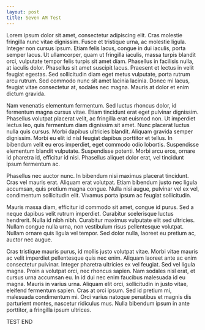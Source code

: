 ```yaml
---
layout: post
title: Seven AM Test
---
```


Lorem ipsum dolor sit amet, consectetur adipiscing elit. Cras molestie fringilla nunc vitae dignissim. Fusce et tristique urna, ac molestie ligula. Integer non cursus ipsum. Etiam felis lacus, congue in dui iaculis, porta semper lacus. Ut ullamcorper, quam ut fringilla iaculis, massa turpis blandit orci, vulputate tempor felis turpis sit amet diam. Phasellus in facilisis nulla, at iaculis dolor. Phasellus sit amet suscipit lacus. Praesent et lectus in velit feugiat egestas. Sed sollicitudin diam eget metus vulputate, porta rutrum arcu rutrum. Sed commodo nunc sit amet lacinia lacinia. Donec mi lacus, feugiat vitae consectetur at, sodales nec magna. Mauris at dolor et enim dictum gravida.

Nam venenatis elementum fermentum. Sed luctus rhoncus dolor, id fermentum magna cursus vitae. Etiam tincidunt erat eget pulvinar dignissim. Phasellus volutpat placerat velit, ac fringilla erat euismod non. Ut imperdiet lectus leo, quis fermentum diam dignissim sit amet. Nunc placerat luctus nulla quis cursus. Morbi dapibus ultricies blandit. Aliquam gravida semper dignissim. Morbi eu elit id nisl feugiat dapibus porttitor et tellus. In bibendum velit eu eros imperdiet, eget commodo odio lobortis. Suspendisse elementum blandit vulputate. Suspendisse potenti. Morbi arcu eros, ornare id pharetra id, efficitur id nisi. Phasellus aliquet dolor erat, vel tincidunt ipsum fermentum ac.

Phasellus nec auctor nunc. In bibendum nisi maximus placerat tincidunt. Cras vel mauris erat. Aliquam erat volutpat. Etiam bibendum justo nec ligula accumsan, quis pretium magna congue. Nulla nisi augue, pulvinar vel ex vel, condimentum sollicitudin elit. Vivamus porta ipsum ac feugiat sollicitudin.

Mauris massa diam, efficitur id commodo sit amet, congue id purus. Sed a neque dapibus velit rutrum imperdiet. Curabitur scelerisque luctus hendrerit. Nulla id nibh nibh. Curabitur maximus vulputate elit sed ultricies. Nullam congue nulla urna, non vestibulum risus pellentesque volutpat. Nullam ornare quis ligula vel tempor. Sed dolor nulla, laoreet eu pretium ac, auctor nec augue.

Cras tristique mauris purus, id mollis justo volutpat vitae. Morbi vitae mauris ac velit imperdiet pellentesque quis nec enim. Aliquam laoreet ante ac enim consectetur pulvinar. Integer pharetra ultricies ex vel feugiat. Sed vel ligula magna. Proin a volutpat orci, nec rhoncus sapien. Nam sodales nisl erat, et cursus urna accumsan eu. In id dui nec enim faucibus malesuada id eu magna. Mauris in varius urna. Aliquam elit orci, sollicitudin in justo vitae, eleifend fermentum sapien. Cras at orci ipsum. Sed id pretium mi, malesuada condimentum mi. Orci varius natoque penatibus et magnis dis parturient montes, nascetur ridiculus mus. Nulla bibendum ipsum in ante porttitor, a fringilla ipsum ultrices.

TEST END
